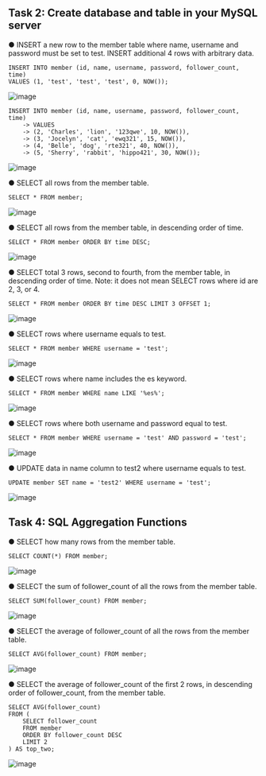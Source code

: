 ## Task 2: Create database and table in your MySQL server

● INSERT a new row to the member table where name, username and password must
be set to test. INSERT additional 4 rows with arbitrary data.
```
INSERT INTO member (id, name, username, password, follower_count, time) 
VALUES (1, 'test', 'test', 'test', 0, NOW());
```
![image](https://github.com/bibbygreen/wehelp_5th/assets/54356660/f5d48140-83eb-459f-a22b-30d12662acc6)

```
INSERT INTO member (id, name, username, password, follower_count, time)
    -> VALUES
    -> (2, 'Charles', 'lion', '123qwe', 10, NOW()),
    -> (3, 'Jocelyn', 'cat', 'ewq321', 15, NOW()),
    -> (4, 'Belle', 'dog', 'rte321', 40, NOW()),
    -> (5, 'Sherry', 'rabbit', 'hippo421', 30, NOW());
```
![image](https://github.com/bibbygreen/wehelp_5th/assets/54356660/e0cc56e3-95e0-4f36-a601-ed1b7b53f5bd)


● SELECT all rows from the member table.
```
SELECT * FROM member;
```
![image](https://github.com/bibbygreen/wehelp_5th/assets/54356660/f41ab32e-5a40-4396-81e4-0dce37d0b8e0)


● SELECT all rows from the member table, in descending order of time.
```
SELECT * FROM member ORDER BY time DESC;
```
![image](https://github.com/bibbygreen/wehelp_5th/assets/54356660/7b16fbab-2a8e-45b6-a2f7-1f93da3bbb18)


● SELECT total 3 rows, second to fourth, from the member table, in descending order
of time. Note: it does not mean SELECT rows where id are 2, 3, or 4.
```
SELECT * FROM member ORDER BY time DESC LIMIT 3 OFFSET 1;
```
![image](https://github.com/bibbygreen/wehelp_5th/assets/54356660/57619fdf-95d4-457b-9ff4-2fb11687d099)

● SELECT rows where username equals to test.
```
SELECT * FROM member WHERE username = 'test';
```
![image](https://github.com/bibbygreen/wehelp_5th/assets/54356660/fa2c4b1c-0f0f-4afa-95e3-cded8571a6ba)


● SELECT rows where name includes the es keyword.
```
SELECT * FROM member WHERE name LIKE '%es%';
```
![image](https://github.com/bibbygreen/wehelp_5th/assets/54356660/eb352c12-0493-4747-bda8-929de854a742)

● SELECT rows where both username and password equal to test.
```
SELECT * FROM member WHERE username = 'test' AND password = 'test';
```
![image](https://github.com/bibbygreen/wehelp_5th/assets/54356660/80d5de1f-4de9-44b4-8d69-b22c3bc12d48)


● UPDATE data in name column to test2 where username equals to test.
```
UPDATE member SET name = 'test2' WHERE username = 'test';
```
![image](https://github.com/bibbygreen/wehelp_5th/assets/54356660/8276e873-63d0-419f-aa91-5288d73e8b1a)


## Task 4: SQL Aggregation Functions

● SELECT how many rows from the member table.
```
SELECT COUNT(*) FROM member;
```
![image](https://github.com/bibbygreen/wehelp_5th/assets/54356660/e1c46322-1b0b-4afd-86ac-09b7fbcc3aaa)

● SELECT the sum of follower_count of all the rows from the member table.
```
SELECT SUM(follower_count) FROM member;
```
![image](https://github.com/bibbygreen/wehelp_5th/assets/54356660/b3a71649-3d1f-4fa8-ac33-7641741b1f40)


● SELECT the average of follower_count of all the rows from the member table.
```
SELECT AVG(follower_count) FROM member;
```
![image](https://github.com/bibbygreen/wehelp_5th/assets/54356660/c3f370ca-01df-40eb-806e-ad0ad8dd4db7)


● SELECT the average of follower_count of the first 2 rows, in descending order of
follower_count, from the member table.
```
SELECT AVG(follower_count) 
FROM (
    SELECT follower_count 
    FROM member 
    ORDER BY follower_count DESC 
    LIMIT 2
) AS top_two;
```
![image](https://github.com/bibbygreen/wehelp_5th/assets/54356660/461b29d0-5f1f-40fe-bf3d-c0773133984e)

